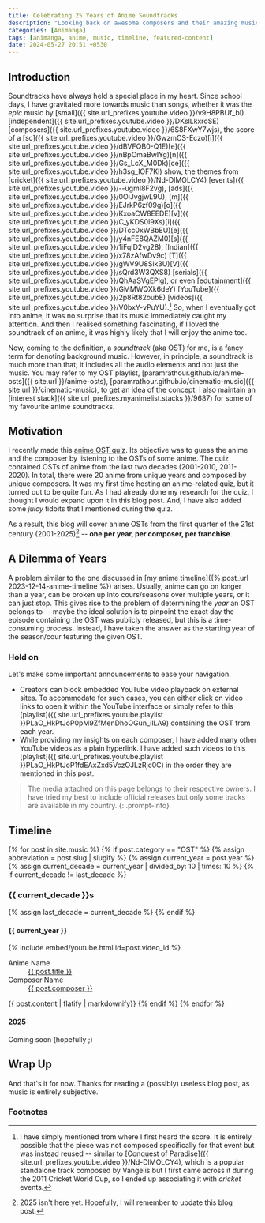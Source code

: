 ```yaml
---
title: Celebrating 25 Years of Anime Soundtracks
description: "Looking back on awesome composers and their amazing music"
categories: [Animanga]
tags: [animanga, anime, music, timeline, featured-content]
date: 2024-05-27 20:51 +0530
---
```

## Introduction
Soundtracks have always held a special place in my heart. Since school days, I have gravitated more towards music than songs, whether it was the _epic_ music by [small]({{ site.url_prefixes.youtube.video }}/v9H8PBUf_bI) [independent]({{ site.url_prefixes.youtube.video }}/DKslLkxroSE) [composers]({{ site.url_prefixes.youtube.video }}/6S8FXwY7wjs), the score of a [sc]({{ site.url_prefixes.youtube.video }}/GwzmCS-Eczo)[i]({{ site.url_prefixes.youtube.video }}/dBVFQB0-Q1E)[e]({{ site.url_prefixes.youtube.video }}/nBpOmaBwIYg)[n]({{ site.url_prefixes.youtube.video }}/Gs_LcX_M0Dk)[ce]({{ site.url_prefixes.youtube.video }}/h3sg_lOF7KI) show, the themes from [cricket]({{ site.url_prefixes.youtube.video }}/Nd-DlMOLCY4) [events]({{ site.url_prefixes.youtube.video }}/--ugmI8F2vg), [ads]({{ site.url_prefixes.youtube.video }}/0OiJvgjwL9U), [m]({{ site.url_prefixes.youtube.video }}/EJrkP6zf09g)[o]({{ site.url_prefixes.youtube.video }}/KxoaCW8EEDE)[v]({{ site.url_prefixes.youtube.video }}/C_yKDS0I9Xs)[i]({{ site.url_prefixes.youtube.video }}/DTcc0xWBbEU)[e]({{ site.url_prefixes.youtube.video }}/y4nFE8QAZM0)[s]({{ site.url_prefixes.youtube.video }}/1iFqID2vg28), [Indian]({{ site.url_prefixes.youtube.video }}/x78zAfwDv9c) [T]({{ site.url_prefixes.youtube.video }}/gWV9U8Sik3U)[V]({{ site.url_prefixes.youtube.video }}/sQrd3W3QXS8) [serials]({{ site.url_prefixes.youtube.video }}/QhAaSVgEPlg), or even [edutainment]({{ site.url_prefixes.youtube.video }}/GMMWQXk6deY) [YouTube]({{ site.url_prefixes.youtube.video }}/2p8Rt82oubE) [videos]({{ site.url_prefixes.youtube.video }}/V0bxY-vPuYU).[^shoutouts] So, when I eventually got into anime, it was no surprise that its music immediately caught my attention. And then I realised something fascinating, if I loved the soundtrack of an anime, it was highly likely that I will enjoy the anime too.

Now, coming to the definition, a _soundtrack_ (aka OST) for me, is a fancy term for denoting background music. However, in principle, a soundtrack is much more than that; it includes all the audio elements and not just the music.
You may refer to my OST playlist, [paramrathour.github.io/anime-osts]({{ site.url }}/anime-osts), [paramrathour.github.io/cinematic-music]({{ site.url }}/cinematic-music), to get an idea of the concept. I also maintain an [interest stack]({{ site.url_prefixes.myanimelist.stacks }}/9687) for some of my favourite anime soundtracks.

## Motivation
I recently made this [anime OST quiz](https://docs.google.com/presentation/d/1_kR1Gy2ggiaWxK3tw-FMauAW1uJaz6yyYHpFhBzSYvc). Its objective was to guess the anime and the composer by listening to the OSTs of some anime. The quiz contained OSTs of anime from the last two decades (2001-2010, 2011-2020). In total, there were 20 anime from unique years and composed by unique composers. It was my first time hosting an anime-related quiz, but it turned out to be quite fun. As I had already done my research for the quiz, I thought I would expand upon it in this blog post. And, I have also added some _juicy_ tidbits that I mentioned during the quiz.

As a result, this blog will cover anime OSTs from the first quarter of the 21st century (2001-2025)[^rip2025] -- **one per year, per composer, per franchise**.

## A Dilemma of Years
A problem similar to the one discussed in [my anime timeline]({% post_url 2023-12-14-anime-timeline %}) arises. Usually, anime can go on longer than a year, can be broken up into cours/seasons over multiple years, or it can just stop.
This gives rise to the problem of determining the _year_ an OST belongs to -- maybe the ideal solution is to pinpoint the exact day the episode containing the OST was publicly released, but this is a time-consuming process. Instead, I have taken the answer as the starting year of the season/cour featuring the given OST.

### Hold on
Let's make some important announcements to ease your navigation.
- Creators can block embedded YouTube video playback on external sites. To accommodate for such cases, you can either click on video links to open it within the YouTube interface or simply refer to this [playlist]({{ site.url_prefixes.youtube.playlist }}PLaO_HkPtJoP0pM9ZfMenDhoOGun_ilLA9) containing the OST from each year.
- While providing my insights on each composer, I have added many other YouTube videos as a plain hyperlink. I have added such videos to this [playlist]({{ site.url_prefixes.youtube.playlist }}PLaO_HkPtJoP1fdEAxZxd5VczOJLzRjc0C) in the order they are mentioned in this post.

> The media attached on this page belongs to their respective owners. I have tried my best to include official releases but only some tracks are available in my country.
{: .prompt-info}
## Timeline
<div id="post-list" class="pl-xl-3">
{% for post in site.music %}
	{% if post.category == "OST" %}
		{% assign abbreviation = post.slug | slugify %}
		{% assign current_year = post.year %}
		{% assign current_decade = current_year | divided_by: 10 | times: 10 %}
		{% if current_decade != last_decade %}
			<h3 id="{{ current_decade }}s" >{{ current_decade }}s</h3>
			{% assign last_decade = current_decade %}
		{% endif %}
		<h4 id="{{ abbreviation }}" >{{ current_year }}</h4>
		{% include embed/youtube.html id=post.video_id %}
		<dl>
			<dt>Anime Name</dt>
				<dd><a href="{{ site.url_prefixes.myanimelist.anime | append: '/' | append: post.anime_code }}">{{ post.title }}</a></dd>
			<dt>Composer Name</dt>
				<dd><a href="{{ site.url_prefixes.myanimelist.people | append: '/' | append: post.composer_code }}">{{ post.composer }}</a></dd>
		</dl>
		{{ post.content | flatify | markdownify}}
	{% endif %}
{% endfor %}
</div>

#### 2025
Coming soon (hopefully ;)

## Wrap Up
And that's it for now. Thanks for reading a (possibly) useless blog post, as music is entirely subjective.

### Footnotes
[^shoutouts]: I have simply mentioned from where I first heard the score. It is entirely possible that the piece was not composed specifically for that event but was instead reused -- similar to [Conquest of Paradise]({{ site.url_prefixes.youtube.video }}/Nd-DlMOLCY4), which is a popular standalone track composed by Vangelis but I first came across it during the 2011 Cricket World Cup, so I ended up associating it with _cricket_ events.
[^rip2025]: 2025 isn't here yet. Hopefully, I will remember to update this blog post.